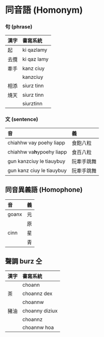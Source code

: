 # 同音語 (Homonym)

### 句 (phrase)

| 漢字 | 書寫系統 |
| :--- | :--- |
| 起 | ki qazlamy |
| 去攬 | ki qaz lamy |
| 牽手 | kanz ciuy |
|| kanzciuy |
| 相添 | siurz tinn |
| 燒天 | siurz tinn |
|| siurztinn |

### 文 (sentence)

| 音 | 義 |
| :--- | :--- |
| chiahhw vay poehy liapp | 食飽八粒 |
| chiahhw va**h**ypoehy liapp | 食百八粒 |
| gun kanzciuy le tiauybuy | 阮牽手跳舞 |
| gun kanz ciuy le tiauybuy | 阮牽手跳舞 |

## 同音異義語 (Homophone)

| 音 | 義 |
| :--- | :--- |
| goanx | 元 |
| | 原 |
| cinn | 星 |
|| 青 |

## 聲調 burz 仝

| 漢字 | 書寫系統 |
| :--- | :--- |
|| choann |
| 茶 | choannz dex |
|| choannw |
| 豬油 | choanny diziux |
|| choannz |
|| choannw hoa |
